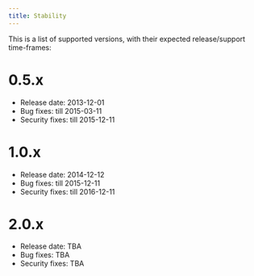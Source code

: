 ```yaml
---
title: Stability
---
```


This is a list of supported versions, with their expected release/support time-frames:

# 0.5.x

 * Release date: 2013-12-01
 * Bug fixes: till 2015-03-11
 * Security fixes: till 2015-12-11

# 1.0.x

 * Release date: 2014-12-12
 * Bug fixes: till 2015-12-11
 * Security fixes: till 2016-12-11

# 2.0.x

 * Release date: TBA
 * Bug fixes: TBA
 * Security fixes: TBA
